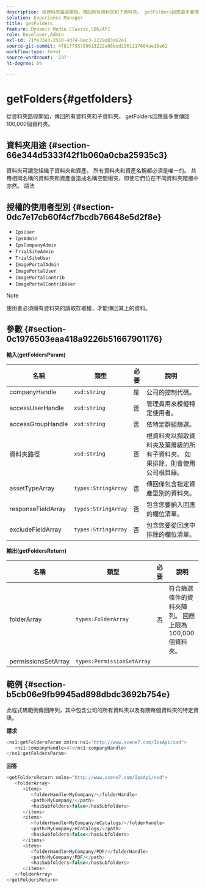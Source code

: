 ```yaml
---
description: 從資料夾路徑開始，傳回所有資料夾和子資料夾。 getFolders回應最多會傳回100,000個資料夾。
solution: Experience Manager
title: getFolders
feature: Dynamic Media Classic,SDK/API
role: Developer,Admin
exl-id: 71fe3343-2560-4d74-8ec3-1229d83a62e1
source-git-commit: 4f81f755789613222a66bed2961117604ae19e62
workflow-type: tm+mt
source-wordcount: '237'
ht-degree: 8%

---
```


# getFolders{#getfolders}

從資料夾路徑開始，傳回所有資料夾和子資料夾。 getFolders回應最多會傳回100,000個資料夾。

## 資料夾用途 {#section-66e344d5333f42f1b060a0cba25935c3}

資料夾可讓您組織子資料夾和資產。 所有資料夾和資產名稱都必須是唯一的。 共用相同名稱的資料夾和資產會造成名稱空間衝突，即使它們位在不同資料夾階層中亦然。
語法

## 授權的使用者型別 {#section-0dc7e17cb60f4cf7bcdb76648e5d2f8e}

* `IpsUser`
* `IpsAdmin`
* `IpsCompanyAdmin`
* `TrialSiteAdmin`
* `TrialSiteUser`
* `ImagePortalAdmin`
* `ImagePortalUser`
* `ImagePortalContrib`
* `ImagePortalContribUser`

>[!NOTE]
>
>使用者必須擁有資料夾的讀取存取權，才能傳回其上的資料。

## 參數 {#section-0c1976503eaa418a9226b51667901176}

**輸入(getFoldersParam)**

| 名稱 | 類型 | 必要 | 說明 |
|---|---|---|---|
| companyHandle | `xsd:string` | 是 | 公司的控制代碼。 |
| accessUserHandle | `xsd:string` | 否 | 管理員用來模擬特定使用者。 |
| accessGroupHandle | `xsd:string` | 否 | 依特定群組篩選。 |
| 資料夾路徑 | `xsd:string` | 否 | 根資料夾以擷取資料夾及葉層級的所有子資料夾。 如果排除，則會使用公司根目錄。 |
| assetTypeArray | `types:StringArray` | 否 | 傳回僅包含指定資產型別的資料夾。 |
| responseFieldArray | `types:StringArray` | 否 | 包含您要納入回應的欄位清單。 |
| excludeFieldArray | `types:StringArray` | 否 | 包含您要從回應中排除的欄位清單。 |

**輸出(getFoldersReturn)**

| 名稱 | 類型 | 必要 | 說明 |
|---|---|---|---|
| folderArray | `types:FolderArray` | 否 | 符合篩選條件的資料夾陣列。 回應上限為100,000個資料夾。 |
| permissionsSetArray | `types:PermissionSetArray` |  |  |

## 範例 {#section-b5cb06e9fb9945ad898dbdc3692b754e}

此程式碼範例傳回陣列，其中包含公司的所有資料夾以及有關每個資料夾的特定資訊。

**請求**

```java
<ns1:getFoldersParam xmlns:ns1="http://www.scene7.com/IpsApi/xsd">
   <ns1:companyHandle>47</ns1:companyHandle>
</ns1:getFoldersParam>
```

**回答**

```java
<getFoldersReturn xmlns="http://www.scene7.com/IpsApi/xsd">
   <folderArray>
      <items>
         <folderHandle>MyCompany/</folderHandle>
         <path>MyCompany/</path>
         <hasSubfolders>false</hasSubfolders>
      </items>
      <items>
         <folderHandle>MyCompany/eCatalogs/</folderHandle>
         <path>MyCompany/eCatalogs/</path>
         <hasSubfolders>false</hasSubfolders>
      </items>
      <items>
         <folderHandle>MyCompany/PDF/</folderHandle>
         <path>MyCompany/PDF/</path>
         <hasSubfolders>false</hasSubfolders>
      </items>
   </folderArray>
</getFoldersReturn>
```
